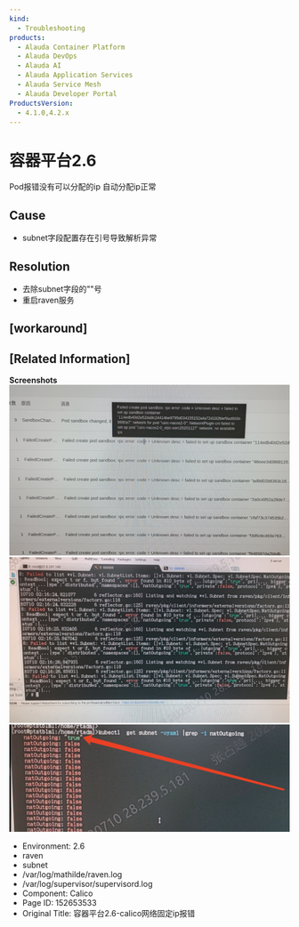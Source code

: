 ```yaml
---
kind:
  - Troubleshooting
products:
  - Alauda Container Platform
  - Alauda DevOps
  - Alauda AI
  - Alauda Application Services
  - Alauda Service Mesh
  - Alauda Developer Portal
ProductsVersion:
  - 4.1.0,4.2.x
---
```

<!-- A type of document that involves encountering a fault, diagnosing it, performing root cause analysis, and providing solutions. -->

# 容器平台2.6

Pod报错没有可以分配的ip 自动分配ip正常

## Cause
- subnet字段配置存在引号导致解析异常

## Resolution
- 去除subnet字段的""号
- 重启raven服务

## [workaround]

## [Related Information]
**Screenshots**
![](assets/rong-qi-ping-tai-2-6-calicowang-luo-gu-ding-ipbao-cuo/150430_image-2023-07-08-21-35-06-124.png)
![](assets/rong-qi-ping-tai-2-6-calicowang-luo-gu-ding-ipbao-cuo/image2023-7-14_11-3-38.png)
![](assets/rong-qi-ping-tai-2-6-calicowang-luo-gu-ding-ipbao-cuo/mceclip0_1688959850226_s4vmg.png)
- Environment: 2.6
- raven
- subnet
- /var/log/mathilde/raven.log
- /var/log/supervisor/supervisord.log
- Component: Calico
- Page ID: 152653533
- Original Title: 容器平台2.6-calico网络固定ip报错
